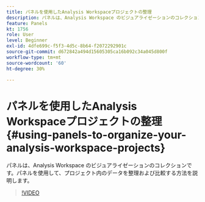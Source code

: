```yaml
---
title: パネルを使用したAnalysis Workspaceプロジェクトの整理
description: パネルは、Analysis Workspace のビジュアライゼーションのコレクションです。パネルを使用して、プロジェクト内のデータを整理および比較する方法を説明します。
feature: Panels
kt: 1756
role: User
level: Beginner
exl-id: 4dfe699c-f5f3-4d5c-8b64-f2072292901c
source-git-commit: d672842a494d15605305ca16b092c34a045d800f
workflow-type: tm+mt
source-wordcount: '60'
ht-degree: 30%

---
```


# パネルを使用したAnalysis Workspaceプロジェクトの整理 {#using-panels-to-organize-your-analysis-workspace-projects}

パネルは、Analysis Workspace のビジュアライゼーションのコレクションです。パネルを使用して、プロジェクト内のデータを整理および比較する方法を説明します。

>[!VIDEO](https://video.tv.adobe.com/v/23388/?quality=12&learn=on)
